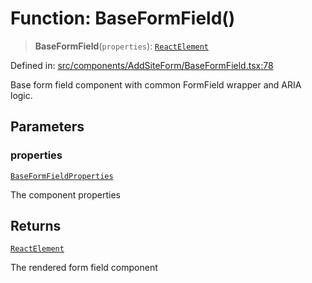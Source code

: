 # Function: BaseFormField()

> **BaseFormField**(`properties`): [`ReactElement`](https://github.com/DefinitelyTyped/DefinitelyTyped/blob/80449050d0e5e84f44ffa3fd3dc5651e4747e589/types/react/index.d.ts#L316)

Defined in: [src/components/AddSiteForm/BaseFormField.tsx:78](https://github.com/Nick2bad4u/Uptime-Watcher/blob/main/src/components/AddSiteForm/BaseFormField.tsx#L78)

Base form field component with common FormField wrapper and ARIA logic.

## Parameters

### properties

[`BaseFormFieldProperties`](../interfaces/BaseFormFieldProperties.md)

The component properties

## Returns

[`ReactElement`](https://github.com/DefinitelyTyped/DefinitelyTyped/blob/80449050d0e5e84f44ffa3fd3dc5651e4747e589/types/react/index.d.ts#L316)

The rendered form field component
